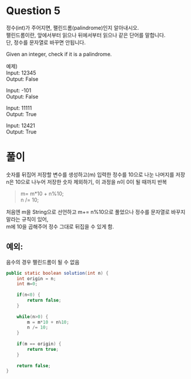 # Question 5
정수(int)가 주어지면, 팰린드롬(palindrome)인지 알아내시오.   
팰린드롬이란, 앞에서부터 읽으나 뒤에서부터 읽으나 같은 단어를 말합니다.  
단, 정수를 문자열로 바꾸면 안됩니다.  

Given an integer, check if it is a palindrome.

예제)  
Input: 12345  
Output: False  
  
Input: -101  
Output: False  

Input: 11111  
Output: True  
  
Input: 12421  
Output: True  
  
    
# 풀이
숫자를 뒤집어 저장할 변수를 생성하고(m) 입력한 정수를 10으로 나눈 나머지를 저장  
n은 10으로 나누어 저장한 숫자 제외하기, 이 과정을 n이 0이 될 때까지 반복

> m= m*10 + n%10;  
> n /= 10;


처음엔 m을 String으로 선언하고 m+= n%10으로 풀었으나 정수를 문자열로 바꾸지 말라는 규칙이 있어,    
m에 10을 곱해주어 정수 그대로 뒤집을 수 있게 함.

## 예외:
음수의 경우 팰린드롬이 될 수 없음

```java
public static boolean solution(int n) {
	int origin = n;
	int m=0;
		
	if(n<0) {
		return false;
	}
			
	while(n>0) {
		m = m*10 + n%10;
		n /= 10;
	}
		
	if(m == origin) {
		return true;
	}
		
	return false;
}
```


 
